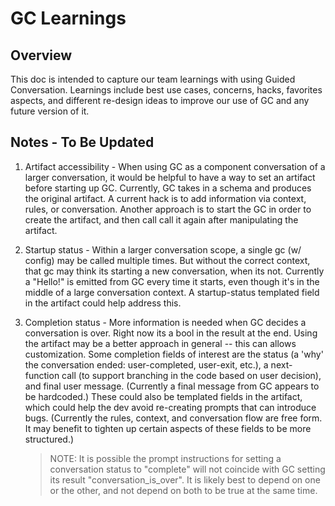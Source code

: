 # GC Learnings

## Overview

This doc is intended to capture our team learnings with using Guided Conversation. Learnings include best use cases, concerns, hacks, favorites aspects, and different re-design ideas to improve our use of GC and any future version of it.

## Notes - To Be Updated

1. Artifact accessibility - When using GC as a component conversation of a larger conversation, it would be helpful to have a way to set an artifact before starting up GC. Currently, GC takes in a schema and produces the original artifact. A current hack is to add information via context, rules, or conversation. Another approach is to start the GC in order to create the artifact, and then call call it again after manipulating the artifact.

2. Startup status - Within a larger conversation scope, a single gc (w/ config) may be called multiple times. But without the correct context, that gc may think its starting a new conversation, when its not. Currently a "Hello!" is emitted from GC every time it starts, even though it's in the middle of a large conversation context. A startup-status templated field in the artifact could help address this.

3. Completion status - More information is needed when GC decides a conversation is over. Right now its a bool in the result at the end. Using the artifact may be a better approach in general -- this can allows customization. Some completion fields of interest are the status (a 'why' the conversation ended: user-completed, user-exit, etc.), a next-function call (to support branching in the code based on user decision), and final user message. (Currently a final message from GC appears to be hardcoded.) These could also be templated fields in the artifact, which could help the dev avoid re-creating prompts that can introduce bugs. (Currently the rules, context, and conversation flow are free form. It may benefit to tighten up certain aspects of these fields to be more structured.)
   > NOTE: It is possible the prompt instructions for setting a conversation status to "complete" will not coincide with GC setting its result "conversation_is_over". It is likely best to depend on one or the other, and not depend on both to be true at the same time.
